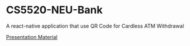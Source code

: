 # CS5520-NEU-Bank

A react-native application that use QR Code for Cardless ATM Withdrawal

[Presentation Material](https://docs.google.com/presentation/d/e/2PACX-1vSzNaGCaBh3HpJGthh2FcAyLmLAU6F6vS5wEZiurGodV2H_dujjbXd0LZbxDV_aJOVFjy8t0PURS1zo/pub?start=false&loop=false&delayms=3000)

